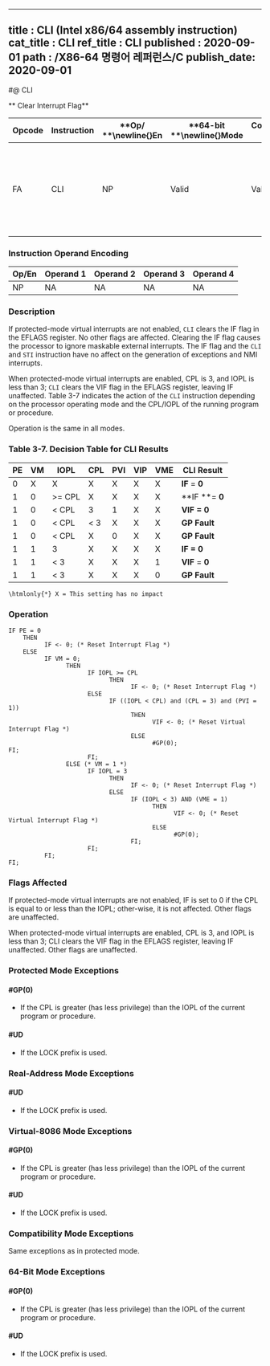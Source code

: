----------------------------
title : CLI (Intel x86/64 assembly instruction)
cat_title : CLI
ref_title : CLI
published : 2020-09-01
path : /X86-64 명령어 레퍼런스/C
publish_date: 2020-09-01
----------------------------
#@ CLI

** Clear Interrupt Flag**

|**Opcode**|**Instruction**|**Op/ **\newline{}**En**|**64-bit **\newline{}**Mode**|**Compat/**\newline{}**Leg Mode**|**Description**|
|----------|---------------|------------------------|-----------------------------|---------------------------------|---------------|
|FA|CLI|NP|Valid|Valid|Clear interrupt flag; interrupts disabled when interrupt flag cleared.|
### Instruction Operand Encoding


|Op/En|Operand 1|Operand 2|Operand 3|Operand 4|
|-----|---------|---------|---------|---------|
|NP|NA|NA|NA|NA|
### Description


If protected-mode virtual interrupts are not enabled, `CLI` clears the IF flag in the EFLAGS register. No other flags are affected. Clearing the IF flag causes the processor to ignore maskable external interrupts. The IF flag and the `CLI` and `STI` instruction have no affect on the generation of exceptions and NMI interrupts.

When protected-mode virtual interrupts are enabled, CPL is 3, and IOPL is less than 3; `CLI` clears the VIF flag in the EFLAGS register, leaving IF unaffected. Table 3-7 indicates the action of the `CLI` instruction depending on the processor operating mode and the CPL/IOPL of the running program or procedure. 

Operation is the same in all modes.

### Table 3-7.  Decision Table for CLI Results


|**PE**|**VM**|**IOPL**|**CPL**|**PVI**|**VIP**|**VME**|**CLI Result**|
|------|------|--------|-------|-------|-------|-------|--------------|
|0|X|X|X|X|X|X|**IF** = **0**|
|1|0|>= CPL|X|X|X|X|**IF **= **0**|
|1|0|< CPL|3|1|X|X|**VIF **=** 0**|
|1|0|< CPL|< 3|X|X|X|**GP Fault**|
|1|0|< CPL|X|0|X|X|**GP Fault**|
|1|1|3|X|X|X|X|**IF **=** 0**|
|1|1|< 3|X|X|X|1|**VIF** = **0**|
|1|1|< 3|X|X|X|0|**GP Fault**|

```note
\htmlonly{*} X = This setting has no impact
```

### Operation

```info-verb
IF PE = 0
    THEN
          IF <- 0; (* Reset Interrupt Flag *)
    ELSE
          IF VM = 0;
                THEN
                      IF IOPL >= CPL
                            THEN
                                  IF <- 0; (* Reset Interrupt Flag *)
                      ELSE
                            IF ((IOPL < CPL) and (CPL = 3) and (PVI = 1))
                                  THEN
                                        VIF <- 0; (* Reset Virtual Interrupt Flag *)
                                  ELSE
                                        #GP(0);
FI;
                      FI;
                ELSE (* VM = 1 *)
                      IF IOPL = 3
                            THEN
                                  IF <- 0; (* Reset Interrupt Flag *)
                            ELSE 
                                  IF (IOPL < 3) AND (VME = 1)
                                        THEN
                                              VIF <- 0; (* Reset Virtual Interrupt Flag *)
                                        ELSE
                                              #GP(0);
                                  FI;
                      FI;
          FI;
FI;
```
### Flags Affected


If protected-mode virtual interrupts are not enabled, IF is set to 0 if the CPL is equal to or less than the IOPL; other-wise, it is not affected. Other flags are unaffected.

When protected-mode virtual interrupts are enabled, CPL is 3, and IOPL is less than 3; CLI clears the VIF flag in the EFLAGS register, leaving IF unaffected. Other flags are unaffected.


### Protected Mode Exceptions

#### #GP(0)
* If the CPL is greater (has less privilege) than the IOPL of the current program or procedure. 

#### #UD
* If the LOCK prefix is used.

### Real-Address Mode Exceptions

#### #UD
* If the LOCK prefix is used.

### Virtual-8086 Mode Exceptions

#### #GP(0)
* If the CPL is greater (has less privilege) than the IOPL of the current program or procedure. 

#### #UD
* If the LOCK prefix is used.

### Compatibility Mode Exceptions



Same exceptions as in protected mode.


### 64-Bit Mode Exceptions

#### #GP(0)
* If the CPL is greater (has less privilege) than the IOPL of the current program or procedure. 

#### #UD
* If the LOCK prefix is used.
